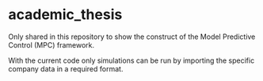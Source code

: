 # academic_thesis

Only shared in this repository to show the construct of the Model Predictive Control (MPC) framework. 

With the current code only simulations can be run by importing the specific company data in a required format. 
